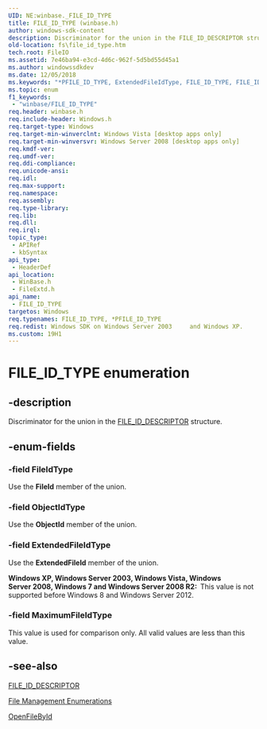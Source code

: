 ```yaml
---
UID: NE:winbase._FILE_ID_TYPE
title: FILE_ID_TYPE (winbase.h)
author: windows-sdk-content
description: Discriminator for the union in the FILE_ID_DESCRIPTOR structure.
old-location: fs\file_id_type.htm
tech.root: FileIO
ms.assetid: 7e46ba94-e3cd-4d6c-962f-5d5bd55d45a1
ms.author: windowssdkdev
ms.date: 12/05/2018
ms.keywords: "*PFILE_ID_TYPE, ExtendedFileIdType, FILE_ID_TYPE, FILE_ID_TYPE enumeration [Files], FileIdType, MaximumFileIdType, ObjectIdType, PFILE_ID_TYPE, PFILE_ID_TYPE enumeration pointer [Files], fileextd/ExtendedFileIdType, fileextd/FILE_ID_TYPE, fileextd/FileIdType, fileextd/MaximumFileIdType, fileextd/ObjectIdType, fileextd/PFILE_ID_TYPE, fs.file_id_type, winbase/ExtendedFileIdType, winbase/FILE_ID_TYPE, winbase/FileIdType, winbase/MaximumFileIdType, winbase/ObjectIdType, winbase/PFILE_ID_TYPE"
ms.topic: enum
f1_keywords: 
 - "winbase/FILE_ID_TYPE"
req.header: winbase.h
req.include-header: Windows.h
req.target-type: Windows
req.target-min-winverclnt: Windows Vista [desktop apps only]
req.target-min-winversvr: Windows Server 2008 [desktop apps only]
req.kmdf-ver: 
req.umdf-ver: 
req.ddi-compliance: 
req.unicode-ansi: 
req.idl: 
req.max-support: 
req.namespace: 
req.assembly: 
req.type-library: 
req.lib: 
req.dll: 
req.irql: 
topic_type:
 - APIRef
 - kbSyntax
api_type:
 - HeaderDef
api_location:
 - WinBase.h
 - FileExtd.h
api_name:
 - FILE_ID_TYPE
targetos: Windows
req.typenames: FILE_ID_TYPE, *PFILE_ID_TYPE
req.redist: Windows SDK on Windows Server 2003     and Windows XP.
ms.custom: 19H1
---
```


# FILE_ID_TYPE enumeration


## -description


Discriminator for the union in the 
    <a href="https://docs.microsoft.com/windows/desktop/api/winbase/ns-winbase-file_id_descriptor">FILE_ID_DESCRIPTOR</a> structure.


## -enum-fields




### -field FileIdType

Use the <b>FileId</b> member of the union.


### -field ObjectIdType

Use the <b>ObjectId</b> member of the union.


### -field ExtendedFileIdType

Use the <b>ExtendedFileId</b> member of the union.
      

<b>Windows XP, Windows Server 2003, Windows Vista, Windows Server 2008, Windows 7 and Windows Server 2008 R2:  </b>This value is not supported before Windows 8 and Windows Server 2012.


### -field MaximumFileIdType

This value is used for comparison only. All valid values are less than this value.


## -see-also




<a href="https://docs.microsoft.com/windows/desktop/api/winbase/ns-winbase-file_id_descriptor">FILE_ID_DESCRIPTOR</a>



<a href="https://docs.microsoft.com/windows/desktop/FileIO/file-management-enumerations">File Management Enumerations</a>



<a href="https://docs.microsoft.com/windows/desktop/api/winbase/nf-winbase-openfilebyid">OpenFileById</a>
 

 


